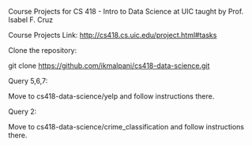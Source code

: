 Course Projects for CS 418 - Intro to Data Science at UIC taught by Prof. Isabel F. Cruz

Course Projects Link: http://cs418.cs.uic.edu/project.html#tasks

Clone the repository:

git clone https://github.com/ikmalpani/cs418-data-science.git

Query 5,6,7:

Move to cs418-data-science/yelp and follow instructions there.

Query 2:

Move to cs418-data-science/crime_classification and follow instructions there.